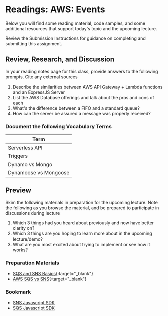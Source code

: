 # Readings: AWS: Events

Below you will find some reading material, code samples, and some additional resources that support today's topic and the upcoming lecture.

Review the Submission Instructions for guidance on completing and submitting this assignment.

## Review, Research, and Discussion

In your reading notes page for this class, provide answers to the following prompts. Cite any external sources

1. Describe the similarities between AWS API Gateway + Lambda functions and an ExpressJS Server
1. List the AWS Database offerings and talk about the pros and cons of each
1. What's the difference between a FIFO and a standard queue?
1. How can the server be assured a message was properly received?

### Document the following Vocabulary Terms

| Term                            |
| ------------------------------- |
| Serverless API                  |
| Triggers                        |
| Dynamo vs Mongo                 |
| Dynamoose vs Mongoose           |

## Preview

Skim the following materials in preparation for the upcoming lecture. Note the following as you browse the material, and be prepared to participate in discussions during lecture

1. Which 3 things had you heard about previously and now have better clarity on?
1. Which 3 things are you hoping to learn more about in the upcoming lecture/demo?
1. What are you most excited about trying to implement or see how it works?

### Preparation Materials

- [SQS and SNS Basics](https://www.youtube.com/watch?v=UesxWuZMZqI){:target="_blank"}
- [AWS SQS vs SNS](https://medium.com/awesome-cloud/aws-difference-between-sqs-and-sns-61a397bf76c5){:target="_blank"}

### Bookmark

- [SNS Javascript SDK](https://docs.aws.amazon.com/AWSJavaScriptSDK/latest/AWS/SNS.html)
- [SQS Javascript SDK](https://docs.aws.amazon.com/AWSJavaScriptSDK/latest/AWS/SQS.html)
